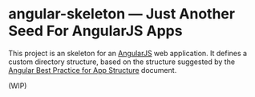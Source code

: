 # angular-skeleton — Just Another Seed For AngularJS Apps

This project is an skeleton for an [AngularJS](http://angularjs.org/) web application. It defines a custom directory structure, based on the structure suggested by the [Angular Best Practice for App Structure](https://docs.google.com/document/d/1XXMvReO8-Awi1EZXAXS4PzDzdNvV6pGcuaF4Q9821Es/pub) document.


(WIP)